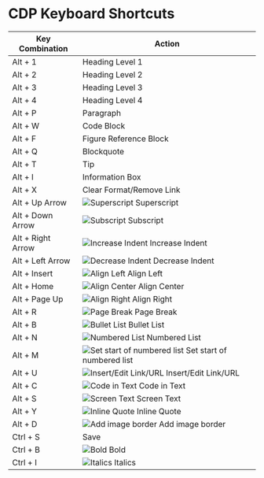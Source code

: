 # CDP Keyboard Shortcuts

Key Combination|Action
---------------|------
Alt + 1 | Heading Level 1
Alt + 2 | Heading Level 2
Alt + 3 | Heading Level 3
Alt + 4 | Heading Level 4
Alt + P | Paragraph
Alt + W | Code Block
Alt + F | Figure Reference Block
Alt + Q | Blockquote
Alt + T | Tip
Alt + I | Information Box
Alt + X | Clear Format/Remove Link
Alt + Up Arrow | ![Superscript](https://github.com/sushantn-packt/CDP-Keyboard-Shortcuts/blob/master/icons/superscript.png)  Superscript
Alt + Down Arrow | ![Subscript](https://github.com/sushantn-packt/CDP-Keyboard-Shortcuts/blob/master/icons/subscript.png) Subscript
Alt + Right Arrow | ![Increase Indent](https://github.com/sushantn-packt/CDP-Keyboard-Shortcuts/blob/master/icons/increase-indent.png) Increase Indent
Alt + Left Arrow | ![Decrease Indent](https://github.com/sushantn-packt/CDP-Keyboard-Shortcuts/blob/master/icons/decrease-indent.png) Decrease Indent
Alt + Insert | ![Align Left](https://github.com/sushantn-packt/CDP-Keyboard-Shortcuts/blob/master/icons/align-left.png) Align Left
Alt + Home | ![Align Center](https://github.com/sushantn-packt/CDP-Keyboard-Shortcuts/blob/master/icons/align-center.png) Align Center
Alt + Page Up | ![Align Right](https://github.com/sushantn-packt/CDP-Keyboard-Shortcuts/blob/master/icons/align-right.png) Align Right
Alt + R | ![Page Break](https://github.com/sushantn-packt/CDP-Keyboard-Shortcuts/blob/master/icons/page-break.png) Page Break
Alt + B | ![Bullet List](https://github.com/sushantn-packt/CDP-Keyboard-Shortcuts/blob/master/icons/bullet.png) Bullet List
Alt + N | ![Numbered List](https://github.com/sushantn-packt/CDP-Keyboard-Shortcuts/blob/master/icons/numbered-bullet.png) Numbered List
Alt + M | ![Set start of numbered list](https://github.com/sushantn-packt/CDP-Keyboard-Shortcuts/blob/master/icons/set-start-of-numbered-list.png) Set start of numbered list
Alt + U | ![Insert/Edit Link/URL](https://github.com/sushantn-packt/CDP-Keyboard-Shortcuts/blob/master/icons/insert-edit-link.png) Insert/Edit Link/URL
Alt + C | ![Code in Text](https://github.com/sushantn-packt/CDP-Keyboard-Shortcuts/blob/master/icons/code.png) Code in Text
Alt + S | ![Screen Text](https://github.com/sushantn-packt/CDP-Keyboard-Shortcuts/blob/master/icons/screen-text.png) Screen Text
Alt + Y | ![Inline Quote](https://github.com/sushantn-packt/CDP-Keyboard-Shortcuts/blob/master/icons/inline-quote.png) Inline Quote
Alt + D | ![Add image border](https://github.com/sushantn-packt/CDP-Keyboard-Shortcuts/blob/master/icons/add-image-border.png) Add image border
Ctrl + S | Save
Ctrl + B | ![Bold](https://github.com/sushantn-packt/CDP-Keyboard-Shortcuts/blob/master/icons/bold.png) Bold
Ctrl + I | ![Italics](https://github.com/sushantn-packt/CDP-Keyboard-Shortcuts/blob/master/icons/italics.png) Italics
